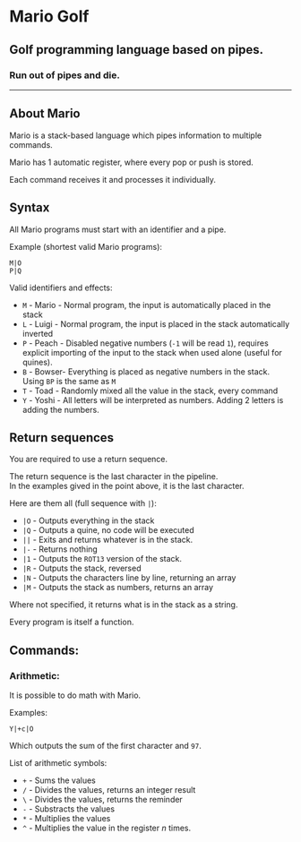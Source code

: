 # Mario Golf
## Golf programming language based on pipes.
### Run out of pipes and die.

______________________________________________________________________________________

## About Mario

Mario is a stack-based language which pipes information to multiple commands.

Mario has 1 automatic register, where every pop or push is stored.

Each command receives it and processes it individually.

## Syntax

All Mario programs must start with an identifier and a pipe.

Example (shortest valid Mario programs):

    M|O
    P|Q

Valid identifiers and effects:

 - `M`	- Mario -	Normal program, the input is automatically placed in the stack
 - `L`	- Luigi -	Normal program, the input is placed in the stack automatically inverted
 - `P`	- Peach -	Disabled negative numbers (`-1` will be  read `1`), requires explicit importing of the input to the stack when used alone (useful for quines).
 - `B`	- Bowser-	Everything is placed as negative numbers in the stack. Using `BP` is the same as `M`
 - `T`	- Toad  -	Randomly mixed all the value in the stack, every command
 - `Y`	- Yoshi -	All letters will be interpreted as numbers. Adding 2 letters is adding the numbers.

## Return sequences

You are required to use a return sequence.

The return sequence is the last character in the pipeline.<br>
In the examples gived in the point above, it is the last character.

Here are them all (full sequence with `|`):

 - `|O`	- Outputs everything in the stack
 - `|Q`	- Outputs a quine, no code will be executed
 - `||` - Exits and returns whatever is in the stack.
 - `|-` - Returns nothing
 - `|1` - Outputs the `ROT13` version of the stack.
 - `|R` - Outputs the stack, reversed
 - `|N` - Outputs the characters line by line, returning an array
 - `|M` - Outputs the stack as numbers, returns an array

Where not specified, it returns what is in the stack as a string.

Every program is itself a function.

## Commands:

### Arithmetic:

It is possible to do math with Mario.

Examples:

    Y|+c|O
    
Which outputs the sum of the first character and `97`.

List of arithmetic symbols:

 - `+` - Sums the values
 - `/` - Divides the values, returns an integer result
 - `\` - Divides the values, returns the reminder
 - `-` - Substracts the values
 - `*` - Multiplies the values
 - `^` - Multiplies the value in the register *n* times.
